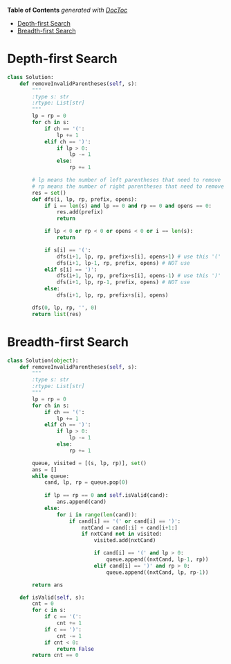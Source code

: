 <!-- START doctoc generated TOC please keep comment here to allow auto update -->
<!-- DON'T EDIT THIS SECTION, INSTEAD RE-RUN doctoc TO UPDATE -->
**Table of Contents**  *generated with [DocToc](https://github.com/thlorenz/doctoc)*

- [Depth-first Search](#depth-first-search)
- [Breadth-first Search](#breadth-first-search)

<!-- END doctoc generated TOC please keep comment here to allow auto update -->


# Depth-first Search

```python
class Solution:
    def removeInvalidParentheses(self, s):
        """
        :type s: str
        :rtype: List[str]
        """
        lp = rp = 0
        for ch in s:
            if ch == '(':
                lp += 1
            elif ch == ')':
                if lp > 0:
                    lp -= 1
                else:
                    rp += 1

        # lp means the number of left parentheses that need to remove
        # rp means the number of right parentheses that need to remove
        res = set()
        def dfs(i, lp, rp, prefix, opens):
            if i == len(s) and lp == 0 and rp == 0 and opens == 0:
                res.add(prefix)
                return

            if lp < 0 or rp < 0 or opens < 0 or i == len(s):
                return

            if s[i] == '(':
                dfs(i+1, lp, rp, prefix+s[i], opens+1) # use this '('
                dfs(i+1, lp-1, rp, prefix, opens) # NOT use
            elif s[i] == ')':
                dfs(i+1, lp, rp, prefix+s[i], opens-1) # use this ')'
                dfs(i+1, lp, rp-1, prefix, opens) # NOT use
            else:
                dfs(i+1, lp, rp, prefix+s[i], opens)

        dfs(0, lp, rp, '', 0)
        return list(res)
```

# Breadth-first Search

```python
class Solution(object):
    def removeInvalidParentheses(self, s):
        """
        :type s: str
        :rtype: List[str]
        """
        lp = rp = 0
        for ch in s:
            if ch == '(':
                lp += 1
            elif ch == ')':
                if lp > 0:
                    lp -= 1
                else:
                    rp += 1

        queue, visited = [(s, lp, rp)], set()
        ans = []
        while queue:
            cand, lp, rp = queue.pop(0)
            
            if lp == rp == 0 and self.isValid(cand):
                ans.append(cand)
            else:
                for i in range(len(cand)):
                    if cand[i] == '(' or cand[i] == ')':
                        nxtCand = cand[:i] + cand[i+1:]
                        if nxtCand not in visited:
                            visited.add(nxtCand)

                            if cand[i] == '(' and lp > 0:
                                queue.append((nxtCand, lp-1, rp))
                            elif cand[i] == ')' and rp > 0:
                                queue.append((nxtCand, lp, rp-1))

        return ans

    def isValid(self, s):
        cnt = 0
        for c in s:
            if c == '(':
                cnt += 1
            if c == ')':
                cnt -= 1
            if cnt < 0:
                return False
        return cnt == 0
```
